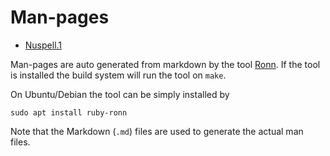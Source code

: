 # Man-pages

- [Nuspell.1](nuspell.1.md)

Man-pages are auto generated from markdown by the tool
[Ronn](http://rtomayko.github.io/ronn/). If the tool is installed the build
system will run the tool on `make`.

On Ubuntu/Debian the tool can be simply installed by

    sudo apt install ruby-ronn

Note that the Markdown (`.md`) files are used to generate the actual man files.
